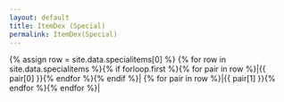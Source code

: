 ```yaml
---
layout: default
title: ItemDex (Special)
permalink: ItemDex(Special)
---
```


{% assign row = site.data.specialitems[0] %}
{% for row in site.data.specialitems %}{% if forloop.first %}{% for pair in row %}|{{ pair[0] }}{% endfor %}{% endif %}|
{% for pair in row %}|{{ pair[1] }}{% endfor %}{% endfor %}|
